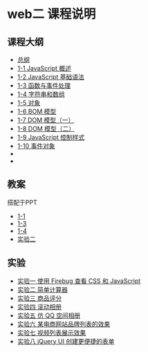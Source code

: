 # web二 课程说明

## 课程大纲

- [总纲](http://naotu.baidu.com/file/8f04ef2bfc15e79d851c5f706e9b0c97)
- [1-1 JavaScript 概述](http://naotu.baidu.com/file/540e5fec9acd1056b6ce34756c17472b)
- [1-2 JavaScript 基础语法](http://naotu.baidu.com/file/5ac4c53b511b60f7994aa4b4962642f7)
- [1-3 函数与事件处理](http://naotu.baidu.com/file/f0b48a556eb898aa4f03d07fb93d92d3)
- [1-4 字符串和数组](http://naotu.baidu.com/file/d409b972ac8580540ff250ec856043c9)
- [1-5 对象](http://naotu.baidu.com/file/b6ba3f06b1435c59c8a3d843f16cc5f2)
- [1-6 BOM 模型]()
- [1-7 DOM 模型（一）]()
- [1-8 DOM 模型（二）]()
- [1-9 JavaScript 控制样式]()
- [1-10 事件对象]()
- []()
- []()



## 教案

搭配于PPT

- [1-1](papers/1-1.md)
- [1-3](papers/1-3.md)
- [1-4](papers/1-4.md)
- [实验二](practice/pra2/paper.md)

## 实验

- [实验一 使用 Firebug 查看 CSS 和 JavaScript](practice/pra1.md)
- [实验二 简单计算器](practice/pra2/pra2.md)
- [实验三 商品评分](practice/pra3/pra3.md)
- [实验四 滚动相册](practice/pra4.md)
- [实验五 仿 QQ 空间相册](practice/pra5.md)
- [实验六 某电商网站品牌列表的效果](practice/pra6.md)
- [实验七 视频列表展示效果](practice/pra7.md)
- [实验八 jQuery UI 创建更便捷的表单](practice/pra8.md)
